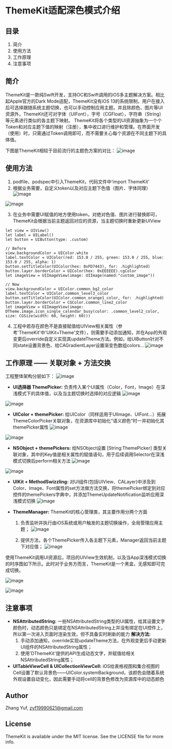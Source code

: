 # ThemeKit适配深色模式介绍
## 目录
1. 简介
2. 使用方法
3. 工作原理
4. 注意事项

## 简介
ThemeKit是一款纯Swift开发，支持OC和Swift调用的iOS多主题解决方案。相比起Apple官方的Dark Mode适配，ThemeKit没有iOS 13的系统限制，用户在接入后可选择跟随系统主题切换，也可以手动控制应用主题。并且除颜色、图片等UI资源外，ThemeKit还可对字体（UIFont），字号（CGFloat），字符串（String）等元素进行类似的各主题下映射。
ThemeKit将各个类型的UI资源抽象为一个个Token和对应主题下值的映射（注册），集中收口进行维护和管理。在界面开发（使用）时，只需通过Token调用即可，而不需要关心每个资源在不同主题下的具体值。

下图是ThemeKit相较于目前流行的主题色方案的对比：
![image](https://github.com/user-attachments/assets/fac202b4-0dbe-47e9-b29e-751ce670697b)



## 使用方法
1. podfile、podspec中引入ThemeKit，代码文件中‘import ThemeKit’
2. 根据业务需要，自定义token以及对应主题下色值（图片、字体同理）
![image](https://github.com/user-attachments/assets/ffa2789e-a916-4547-aed4-0fc50c4c1a79)

![image](https://github.com/user-attachments/assets/1995b3ff-3f2a-4aa9-9463-5b0d5289372b)

3. 在业务中需要UI赋值的地方使用token，对绝对色值、图片进行替换即可，ThemeKit会根据当前主题返回对应的资源，当主题切换时重新更新UIView
```
let view = UIView()
let label = UILabel()
let button = UIButton(type: .custom)

// Before
view.backgroundColor = UIColor.white
label.textColor = UIColor(red: 153.0 / 255, green: 153.0 / 255, blue: 153.0 / 255, alpha: 1)
button.setTitleColor(UIColor(hex: 0xFD7443), for: .highlighted)
button.layer.borderColor = UIColor(hex: 0xEEEEEE).cgColor
let imageView = UIImageView(image: UIImage(named:"custom_image"))

// Now
view.backgroundColor = UIColor.common_bg2_color
label.textColor = UIColor.common_level3_color
button.setTitleColor(UIColor.common_orange1_color, for: .highlighted)
button.layer.borderColor = CGColor.common_line2_color
let imageView = UIImageView(image: DTheme.image.icon_single_calendar_busy(color: .common_level2_color, size: CGSize(width: 60, height: 60)))
```
4. 工程中若存在颜色不是直接赋值给UIView相关属性（参考'ThemeKit'中'UIKit+Theme'文件），则需要手动添加通知，并在App的外观变更后override自定义实现其updateTheme方法。例如，给UIButton针对不同state设置背景色、给CAGradientLayer设置渐变色数组colors…
![image](https://github.com/user-attachments/assets/3bc102dc-4ae3-4920-998e-563fdbe8c42d)


## 工作原理 —— 关联对象 + 方法交换
工程整体架构分层如下：
![image](https://github.com/user-attachments/assets/68288ea2-7f82-4a4b-92ff-d401cbf980c4)


* **UI选择器 ThemePicker:** 负责传入某个UI属性（Color，Font，Image）在深浅模式下的具体值，以及当主题切换时选择的对应逻辑
![image](https://github.com/user-attachments/assets/6e189578-ea88-4f44-954f-9f1ba3a348a3)

![image](https://github.com/user-attachments/assets/49d42694-5f58-46df-bede-3058116e5a57)

* **UIColor + themePicker:** 给UIColor（同样适用于UIImage、UIFont…）拓展ThemeColorPicker关联对象，在资源库中初始化“语义颜色”时一并初始化其themePicker属性
![image](https://github.com/user-attachments/assets/290e3a71-f6ef-41dc-a10e-aefeeb6c1cc7)

![image](https://github.com/user-attachments/assets/af6eb7e2-7d4b-49fa-a22d-19c26981fdf8)

* **NSObject + themePickers:** 给NSObject设置 [String:ThemePicker] 类型关联对象，其中的Key值是相关属性的赋值语句，用于后续调用Selector在深浅模式切换后perform相关方法
![image](https://github.com/user-attachments/assets/3f26f649-94fa-455a-aea2-65caee932044)

![image](https://github.com/user-attachments/assets/bea6a6e0-ac09-497c-9264-3b02c46f2465)

* **UIKit + MethodSwizzling:** 对UI组件(包括UIView、CALayer)中涉及到Color、Image、Font属性的set方法做方法交换，将themePicker绑定到对应控件的themePickers字典中，并添加ThemeUpdateNotification监听应用深浅模式切换
![image](https://github.com/user-attachments/assets/479d8927-1832-43ab-9168-a6eaf1433e66)

* **ThemeManager:** ThemeKit的核心管理类，其主要作用分两个方面
    1. 负责监听并执行由iOS系统或用户触发的主题切换操作，全局管理应用主题；
    ![image](https://github.com/user-attachments/assets/1185256b-2a43-4dc1-a687-cee03de0334d)

    2. 提供方法，各个ThemePicker传入各主题下元素，Manager返回当前主题下对应值；
    ![image](https://github.com/user-attachments/assets/1b25ee70-a8b8-45d5-9efc-1d89c4651b0a)


使用ThemeKit调用UI资源后，项目的UIView生效机制，以及当App深浅模式切换的时序图如下所示。此时对于业务方而言，ThemeKit是一个黑盒，无感知即可完成切换。

![image](https://github.com/user-attachments/assets/5fb4bac0-8577-454d-a9f6-3d298f887a81)

![image](https://github.com/user-attachments/assets/27290d2a-50e8-47e0-b00b-9e8491821817)


## 注意事项
* **NSAttributedString:** 一些NSAttributedString类型的UI属性，给其设置文字颜色时，动态颜色只是绑定在NSAttributedString上并没有绑定在UI控件上，所以第一次进入页面时渲染生效，但不具备实时刷新的能力
    **解决方法:** 
    1. 手动添加通知，override实现updateTheme方法，在外观变更后手动更新UI组件的NSAttributedString属性；
    2. 使用'DThemeKit'提供的API生成动态文字，并赋值给相关NSAttributedString属性；
* **UITableViewCell & UICollectionViewCell:** iOS给表格视图和集合视图的Cell设置了默认背景色——UIColor.systemBackground，该颜色会随着系统外观设置自动变化，因此需要手动将cell的背景色修改为资源库中的动态颜色


## Author

Zhang Yuf, zyf19990621@gmail.com

## License

ThemeKit is available under the MIT license. See the LICENSE file for more info.
